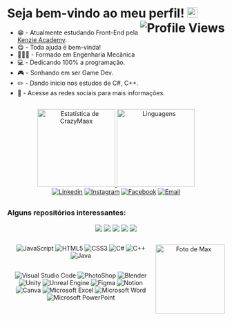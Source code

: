 # Seja bem-vindo ao meu perfil! <img src="https://emoji.gg/assets/emoji/4708_Pikachu_Hello.gif" width="24" /> <img align="right" src="https://komarev.com/ghpvc/?username=crazymaax&color=AE82CE&label=Visitas+ao+perfil" alt="Profile Views">

<div>
    <ul>
    <li>😁 - Atualmente estudando Front-End pela <a href="https://kenzie.com.br
        " target="_blank">Kenzie Academy</a>.</li>
        <li>😋 - Toda ajuda é bem-vinda!</li>
        <li>👨🏻‍🎓 - Formado em Engenharia Mecânica</li>
        <li>💻 - Dedicando 100% a programação.</li>
        <li> 🎮 - Sonhando em ser Game Dev.</li>
        <li> ✏️ - Dando inicio nos estudos de C#, C++.</li>
        <li> 📢 - Acesse as redes sociais para mais informações.</li>
    </ul>
</div>

##

<div align="center">
  <a href="https://github.com/crazymaax">
    <img height="180em"
      src="https://github-readme-stats.vercel.app/api?username=crazymaax&custom_title=Histórico de CrazyMaax&show_icons=true&theme=material-palenight&include_all_commits=true&count_private=true" alt="Estatística de CrazyMaax"/>
    <img height="180em"
      src="https://github-readme-stats.vercel.app/api/top-langs/?username=crazymaax&custom_title=Linguagens&layout=compact&langs_count=7&theme=material-palenight" alt="Linguagens"/>
</div>
<div align="center">
    <a href="https://www.linkedin.com/in/maxmilan/" target="_blank"><img
        src="https://img.shields.io/badge/LinkedIn-0077B5?style=for-the-badge&logo=linkedin&logoColor=white"
        target="_blank" alt="Linkedin"></a>
    <a href="https://www.instagram.com/crazy_maax/" target="_blank"><img
        src="https://img.shields.io/badge/Instagram-E4405F?style=for-the-badge&logo=instagram&logoColor=white"
        target="_blank" alt="Instagram"></a>
    <a href="https://www.facebook.com/maax.miilan" target="_blank"><img
        src="https://img.shields.io/badge/Facebook-1877F2?style=for-the-badge&logo=facebook&logoColor=white"
        target="_blank" alt="Facebook"></a>
    <a href="mailto:maxmilan10@hotmail.com" target="_blank"><img
        src="https://img.shields.io/badge/Microsoft_Outlook-0078D4?style=for-the-badge&logo=microsoft-outlook&logoColor=white"
        target="_blank" alt="Email"></a>
</div>
  
##

<div align="center">
<h3 align="left">Alguns repositórios interessantes:</h3>
    <a href="https://github.com/crazymaax/KenzieFood"><img align="center"
    src="https://github-readme-stats.vercel.app/api/pin/?username=crazymaax&repo=KenzieFood&theme=material-palenight" /></a>
    <a href="https://github.com/crazymaax/Fotos-Proximas"><img align="center"
    src="https://github-readme-stats.vercel.app/api/pin/?username=crazymaax&repo=Fotos-Proximas&theme=material-palenight" /></a>
    <a href="https://github.com/crazymaax/Simples-Blog"><img align="center"
    src="https://github-readme-stats.vercel.app/api/pin/?username=crazymaax&repo=Simples-Blog&theme=material-palenight" /></a>
<a href="https://github.com/crazymaax/Bruno-Adivinha"><img align="center"
    src="https://github-readme-stats.vercel.app/api/pin/?username=crazymaax&repo=Bruno-Adivinha&theme=material-palenight" /></a>
<a href="https://github.com/crazymaax/Cara-ou-Coroa"><img align="center"
    src="https://github-readme-stats.vercel.app/api/pin/?username=crazymaax&repo=Cara-ou-Coroa&theme=material-palenight" /></a>
</div>

## 

<div align="center">
  <img align="right" height="160px" src="https://i.ibb.co/6mtkwq4/Gif-1.gif" alt="Foto de Max">
  <img src="https://img.shields.io/badge/JavaScript-323330?style=for-the-badge&logo=javascript&logoColor=F7DF1E" alt="JavaScript">
  <img src="https://img.shields.io/badge/HTML5-E34F26?style=for-the-badge&logo=html5&logoColor=white" alt="HTML5">
  <img src="https://img.shields.io/badge/CSS3-1572B6?style=for-the-badge&logo=css3&logoColor=white" alt="CSS3">
  <img src="https://img.shields.io/badge/C%23-239120?style=for-the-badge&logo=c-sharp&logoColor=white" alt="C#">
  <img src="https://img.shields.io/badge/C%2B%2B-00599C?style=for-the-badge&logo=c%2B%2B&logoColor=white" alt="C++">
  <img src="https://img.shields.io/badge/Java-ED8B00?style=for-the-badge&logo=java&logoColor=white" alt="Java">
</div>

##

<div align="center">
  <img src="https://img.shields.io/badge/Visual_Studio_Code-0078D4?style=for-the-badge&logo=visual%20studio%20code&logoColor=white" alt="Visual Studio Code">
  <img src="https://img.shields.io/badge/Adobe%20Photoshop-31A8FF?style=for-the-badge&logo=Adobe%20Photoshop&logoColor=black" alt="PhotoShop">
  <img src="https://img.shields.io/badge/blender-%23F5792A.svg?style=for-the-badge&logo=blender&logoColor=white" alt="Blender">
  <img src="https://img.shields.io/badge/Unity-100000?style=for-the-badge&logo=unity&logoColor=white" alt="Unity">
  <img src="https://img.shields.io/badge/-Unreal%20Engine-313131?style=for-the-badge&logo=unreal-engine&logoColor=white" alt="Unreal Engine">
  <img src="https://img.shields.io/badge/Figma-F24E1E?style=for-the-badge&logo=figma&logoColor=white" alt="Figma">
  <img src="https://img.shields.io/badge/Notion-000000?style=for-the-badge&logo=notion&logoColor=white" alt="Notion">
  <img src="https://img.shields.io/badge/Canva-%2300C4CC.svg?&style=for-the-badge&logo=Canva&logoColor=white" alt="Canva">
  <img src="https://img.shields.io/badge/Microsoft_Excel-217346?style=for-the-badge&logo=microsoft-excel&logoColor=white" alt="Microsoft Excel">
  <img src="https://img.shields.io/badge/Microsoft_Word-2B579A?style=for-the-badge&logo=microsoft-word&logoColor=white" alt="Microsoft Word">
  <img src="https://img.shields.io/badge/Microsoft_PowerPoint-B7472A?style=for-the-badge&logo=microsoft-powerpoint&logoColor=white" alt="Microsoft PowerPoint">
</div>
